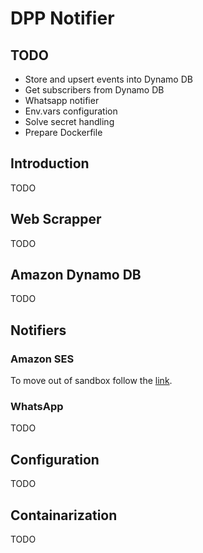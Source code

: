 # DPP Notifier

## TODO

- Store and upsert events into Dynamo DB
- Get subscribers from Dynamo DB
- Whatsapp notifier
- Env.vars configuration
- Solve secret handling
- Prepare Dockerfile

## Introduction

TODO

## Web Scrapper

TODO

## Amazon Dynamo DB

TODO

## Notifiers

### Amazon SES

To move out of sandbox follow the
[link](https://docs.aws.amazon.com/ses/latest/dg/request-production-access.html).

### WhatsApp

TODO

## Configuration

TODO

## Containarization

TODO
